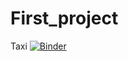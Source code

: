 # First_project
Taxi
[![Binder](https://mybinder.org/badge_logo.svg)](https://mybinder.org/v2/gh/SKorzeneva/First_project/master?filepath=Taxi.ipynb)

